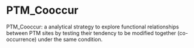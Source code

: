 # PTM_Cooccur
PTM_Cooccur: a analytical strategy to explore functional relationships between PTM sites by testing their tendency to be modified together (co-occurrence) under the same condition.
